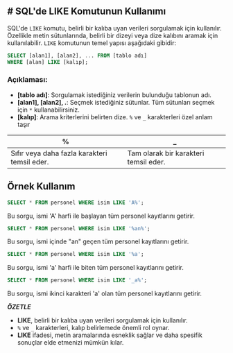 ## **# SQL'de LIKE Komutunun Kullanımı**

SQL'de `LIKE` komutu, belirli bir kalıba uyan verileri sorgulamak için kullanılır. Özellikle metin sütunlarında, belirli bir dizeyi veya dize kalıbını aramak için kullanılabilir. `LIKE` komutunun temel yapısı aşağıdaki gibidir:

```sql
SELECT [alan1], [alan2], ... FROM [tablo adı]
WHERE [alan] LIKE [kalıp];
```

### Açıklaması:

- **[tablo adı]**: Sorgulamak istediğiniz verilerin bulunduğu tablonun adı.
- **[alan1], [alan2], .**: Seçmek istediğiniz sütunlar. Tüm sütunları seçmek için `*` kullanabilirsiniz.
- **[kalıp]**: Arama kriterlerini belirten dize. `%` ve `_` karakterleri özel anlam taşır

| **%**                                        | **\_**                                |
| -------------------------------------------- | ------------------------------------- |
| Sıfır veya daha fazla karakteri temsil eder. | Tam olarak bir karakteri temsil eder. |

## Örnek Kullanım

```sql
SELECT * FROM personel WHERE isim LIKE 'A%';
```

Bu sorgu, ismi 'A' harfi ile başlayan tüm personel kayıtlarını getirir.

```sql
SELECT * FROM personel WHERE isim LIKE '%an%';
```

Bu sorgu, ismi içinde "an" geçen tüm personel kayıtlarını getirir.

```sql
SELECT * FROM personel WHERE isim LIKE '%a';
```

Bu sorgu, ismi 'a' harfi ile biten tüm personel kayıtlarını getirir.

```sql
SELECT * FROM personel WHERE isim LIKE '_a%';
```

Bu sorgu, ismi ikinci karakteri 'a' olan tüm personel kayıtlarını getirir.

**_ÖZETLE_**

- **LIKE**, belirli bir kalıba uyan verileri sorgulamak için kullanılır.
- `%` ve `_` karakterleri, kalıp belirlemede önemli rol oynar.
- **LIKE** ifadesi, metin aramalarında esneklik sağlar ve daha spesifik sonuçlar elde etmenizi mümkün kılar.
